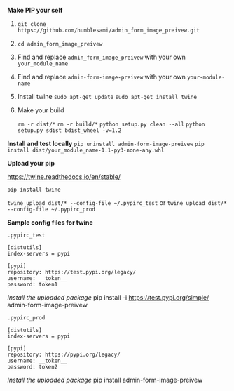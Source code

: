 **Make PIP your self**

1. `git clone https://github.com/humblesami/admin_form_image_preivew.git`
2. `cd admin_form_image_preivew`

3. Find and replace `admin_form_image_preivew` with your own `your_module_name`
4. Find and replace `admin-form-image-preivew` with your own `your-module-name`
5. Install twine
`sudo apt-get update`
`sudo apt-get install twine`

6. Make your build

    `rm -r dist/*`
    `rm -r build/*`
    `python setup.py clean --all`
    `python setup.py sdist bdist_wheel -v=1.2`

**Install and test locally**
`pip uninstall admin-form-image-preivew`
`pip install dist/your_module_name-1.1-py3-none-any.whl`


**Upload your pip**

https://twine.readthedocs.io/en/stable/

`pip install twine`

`twine upload dist/* --config-file ~/.pypirc_test`
or
`twine upload dist/* --config-file ~/.pypirc_prod`


**Sample config files for twine**

    .pypirc_test

    [distutils]
    index-servers = pypi

    [pypi]
    repository: https://test.pypi.org/legacy/
    username: __token__
    password: token1


*Install the uploaded package*
pip install -i https://test.pypi.org/simple/ admin-form-image-preivew


    .pypirc_prod

    [distutils]
    index-servers = pypi

    [pypi]
    repository: https://pypi.org/legacy/
    username: __token__
    password: token2

*Install the uploaded package*
pip install admin-form-image-preivew